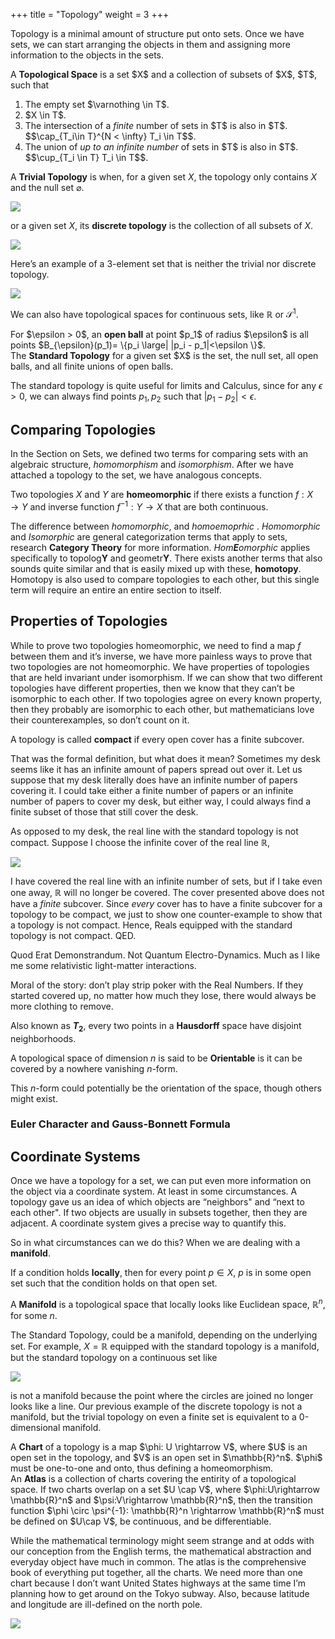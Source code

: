 +++
title = "Topology"
weight = 3
+++

Topology is a minimal amount of structure put onto sets. Once we have
sets, we can start arranging the objects in them and assigning more
information to the objects in the sets.

<div class="definition"> A <b>Topological Space</b> is a set $X$ and a collection
of subsets of $X$, $T$, such that
<ol>
<li>The empty set $\varnothing \in T$.</li>
<li>$X \in T$. </li>
<li>  The intersection of a <i>finite</i> number of sets in $T$ is also in $T$.
    $$\cap_{T_i\in T}^{N < \infty} T_i \in T$$. </li>
<li>  The union of <i>up to an infinite number</i> of sets in $T$ is also in
    $T$. $$\cup_{T_i \in T} T_i \in T$$. </li>
</ol>
</div>

 A **Trivial Topology** is when, for a given set $X$,
the topology only contains $X$ and the null set $\varnothing$.

<img src="/img/top1.svg">

or a given set $X$, its **discrete topology** is the
collection of all subsets of $X$.

<img src="/img/top2.svg">

Here’s an example of a 3-element set that is neither
the trivial nor discrete topology.

<img src="/img/top3.svg">


We can also have topological spaces for continuous sets, like
$\mathbb{R}$ or $\mathcal{S}^1$.

<div class="definition">
For $\epsilon > 0$, an <b>open ball</b> at point $p_1$ of radius $\epsilon$
is all points $B_{\epsilon}(p_1)= \{p_i \large| |p_i - p_1|<\epsilon \}$.
</div>

<div class="definition">
The <b>Standard Topology</b> for a given set $X$ is the
set, the null set, all open balls, and all finite unions of open balls. </div>

The standard topology is quite useful for limits and Calculus, since for
any $\epsilon >0$, we can always find points $p_1, p_2$ such that
$|p_1 - p_2| <\epsilon$.

## Comparing Topologies


In the Section on Sets, we defined two terms for comparing sets with an
algebraic structure, *homomorphism* and *isomorphism*. After we have
attached a topology to the set, we have analogous concepts.

Two topologies $X$ and $Y$ are **homeomorphic** if there exists a
function $f: X \rightarrow Y$ and inverse function
$f^{-1}: Y \rightarrow X$ that are both continuous.

The difference between *homomorphic*, and *homoemoprhic* . *Homomorphic* and *Isomorphic* are general categorization terms
that apply to sets, research **Category Theory** for more information.
*Hom**E**omorphic* applies specifically to topolog**Y** and
geometr**Y**.  There exists another terms that also sounds quite similar and that is easily mixed up with these, <b>homotopy</b>.  Homotopy is also used to compare topologies to each other, but this single term will require an entire an entire section to itself.  

Properties of Topologies
------------------------

While to prove two topologies homeomorphic, we need to find a map $f$
between them and it’s inverse, we have more painless ways to prove that
two topologies are not homeomorphic. We have properties of topologies
that are held invariant under isomorphism. If we can show that two
different topologies have different properties, then we know that they
can’t be isomorphic to each other. If two topologies agree on every
known property, then they probably are isomorphic to each other, but
mathematicians love their counterexamples, so don’t count on it.

A topology is called **compact** if every open cover has a finite
subcover.

That was the formal definition, but what does it mean? Sometimes my desk
seems like it has an infinite amount of papers spread out over it. Let
us suppose that my desk literally does have an infinite number of papers
covering it. I could take either a finite number of papers or an
infinite number of papers to cover my desk, but either way, I could
always find a finite subset of those that still cover the desk.

As opposed to my desk, the real line with the standard topology is not
compact. Suppose I choose the infinite cover of the real line
$\mathbb{R}$,

<img src="/img/top4.svg">

I have covered the real line with an infinite number of sets, but if I
take even one away, $\mathbb{R}$ will no longer be covered. The cover
presented above does not have a *finite* subcover. Since *every* cover
has to have a finite subcover for a topology to be compact, we just to
show one counter-example to show that a topology is not compact. Hence,
Reals equipped with the standard topology is not compact. QED.

Quod Erat Demonstrandum. Not Quantum Electro-Dynamics. Much as I like me
some relativistic light-matter interactions.

Moral of the story: don’t play strip poker with the Real Numbers. If
they started covered up, no matter how much they lose, there would
always be more clothing to remove.

Also known as **$T_2$**, every two points in a **Hausdorff** space have
disjoint neighborhoods.

A topological space of dimension $n$ is said to be **Orientable** is it
can be covered by a nowhere vanishing $n$-form.

This $n$-form could potentially be the orientation of the space, though
others might exist.

### Euler Character and Gauss-Bonnett Formula

Coordinate Systems
------------------

Once we have a topology for a set, we can put even more information on
the object via a coordinate system. At least in some circumstances. A
topology gave us an idea of which objects are “neighbors" and “next to
each other". If two objects are usually in subsets together, then they
are adjacent. A coordinate system gives a precise way to quantify this.

So in what circumstances can we do this? When we are dealing with a
**manifold**.

If a condition holds **locally**, then for every point $p\in X$, $p$ is
in some open set such that the condition holds on that open set.

A **Manifold** is a topological space that locally looks like Euclidean
space, $\mathbb{R}^n$, for some $n$.

The Standard Topology, could be a manifold,
depending on the underlying set. For example, $X=\mathbb{R}$ equipped
with the standard topology is a manifold, but the standard topology on a continuous set like

<img src="/img/top5.svg">

is not a manifold because the point where the circles are joined no
longer looks like a line. Our previous example of the discrete topology is not a manifold, but the trivial topology on even a finite set is equivalent to a 0-dimensional manifold.  

<div class="definition">
A <b>Chart</b> of a topology is a map $\phi: U \rightarrow V$, where $U$ is
an open set in the topology, and $V$ is an open set in $\mathbb{R}^n$.
$\phi$ must be one-to-one and onto, thus defining a homeomorphism.
</div>

<div class="definition">
An <b>Atlas</b> is a collection of charts covering the entirity of a
topological space. If two charts overlap on a set $U \cap V$, where
$\phi:U\rightarrow \mathbb{R}^n$ and $\psi:V\rightarrow \mathbb{R}^n$,
then the transition function
$\phi \circ \psi^{-1}: \mathbb{R}^n \rightarrow \mathbb{R}^n$ must be
defined on $U\cap V$, be continuous, and be differentiable.
</div>

 While the mathematical terminology might seem strange and at odds
with our conception from the English terms, the mathematical abstraction
and everyday object have much in common. The atlas is the comprehensive
book of everything put together, all the charts. We need more than one
chart because I don’t want United States highways at the same time I’m
planning how to get around on the Tokyo subway. Also, because latitude
and longitude are ill-defined on the north pole.

<img src="/img/atlas2.png">
